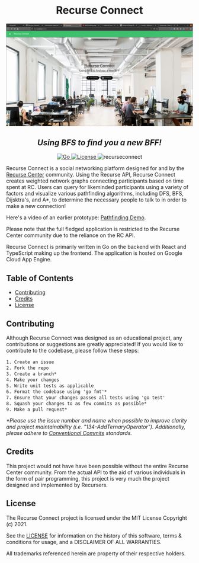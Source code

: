 <h1 align="center">Recurse Connect</h1>
<img alt="recurseconnect" src="img/recurseconnect.png">
<h2 align="center"><i>Using BFS to find you a new BFF!</i></h2>

<p align="center">
  <a href="https://golang.org/doc/go1.15">
    <img alt="Go" src="https://img.shields.io/github/go-mod/go-version/cdkini/Okra?style=flat-square"
  </a> 
  <a href="https://opensource.org/licenses/MIT">
    <img alt="License" src="https://img.shields.io/github/license/cdkini/Okra?color=red&style=flat-square"
  </a>
  <a>
    <img alt="recurseconnect" src="https://img.shields.io/badge/version-v1.0.0-yellow?style=flat-square"
  </a>
</p>
    
Recurse Connect is a social networking platform designed for and by the [Recurse Center](https://recurse.com) community. Using the Recurse API, Recurse Connect creates weighted network graphs connecting participants based on time spent at RC. Users can query for likeminded participants using a variety of factors and visualize various pathfinding algorithms, including DFS, BFS, Dijsktra's, and A*, to determine the necessary people to talk to in order to make a new connection!

Here's a video of an earlier prototype: [Pathfinding Demo](https://www.youtube.com/watch?v=Kq08tgYypIE). 

Please note that the full fledged application is restricted to the Recurse Center community due to the reliance on the RC API.

Recurse Connect is primarily written in Go on the backend with React and TypeScript making up the frontend. The application is hosted on Google Cloud App Engine.

## Table of Contents

- [Contributing](#Contributing)
- [Credits](#Credits)
- [License](#License)

## Contributing

Although Recurse Connect was designed as an educational project, any contributions or suggestions are greatly appreciated! If you would like to contribute to the codebase, please follow these steps:

```
1. Create an issue
2. Fork the repo
3. Create a branch*
4. Make your changes
5. Write unit tests as applicable
6. Format the codebase using 'go fmt'*
7. Ensure that your changes passes all tests using 'go test'
8. Squash your changes to as few commits as possible*
9. Make a pull request*
```

<i>\*Please use the issue number and name when possible to improve clarity and project maintainability (i.e. "134-AddTernaryOperator"). Additionally, please adhere to [Conventional Commits](https://www.conventionalcommits.org/en/v1.0.0/) standards.<br></i>

## Credits

This project would not have have been possible without the entire Recurse Center community. From the actual API to the aid of various individuals in the form of pair programming, this project is very much the project designed and implemented by Recursers.

## License

The Recurse Connect project is licensed under the MIT License Copyright (c) 2021.

See the [LICENSE](https://github.com/cdkini/recurse-connect/LICENSE) for information on the history of this software, terms & conditions for usage, and a DISCLAIMER OF ALL WARRANTIES.

All trademarks referenced herein are property of their respective holders.
